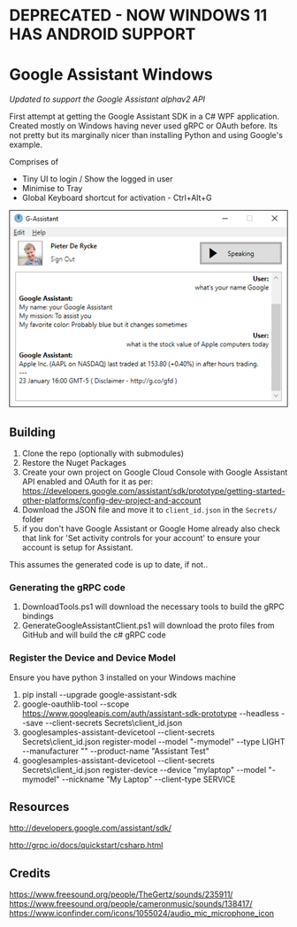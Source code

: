 # DEPRECATED - NOW WINDOWS 11 HAS ANDROID SUPPORT

# Google Assistant Windows

*Updated to support the Google Assistant alphav2 API*

First attempt at getting the Google Assistant SDK in a C# WPF application. Created mostly on Windows having never used gRPC or OAuth before. Its not pretty but its marginally nicer than installing Python and using Google's example.

Comprises of 
- Tiny UI to login / Show the logged in user
- Minimise to Tray 
- Global Keyboard shortcut for activation - Ctrl+Alt+G

![screenshot](Screenshot.png)

## Building

1. Clone the repo (optionally with submodules)
2. Restore the Nuget Packages
3. Create your own project on Google Cloud Console with Google Assistant API enabled and OAuth for it as per:
https://developers.google.com/assistant/sdk/prototype/getting-started-other-platforms/config-dev-project-and-account
4. Download the JSON file and move it to `client_id.json` in the `Secrets/` folder 
5. if you don't have Google Assistant or Google Home already also check that link for 'Set activity controls for your account' to ensure your account is setup for Assistant.

This assumes the generated code is up to date, if not..

### Generating the gRPC code

1. DownloadTools.ps1 will download the necessary tools to build the gRPC bindings
2. GenerateGoogleAssistantClient.ps1 will download the proto files from GitHub and will build the c# gRPC code

### Register the Device and Device Model

Ensure you have python 3 installed on your Windows machine

1. pip install --upgrade google-assistant-sdk
2. google-oauthlib-tool --scope https://www.googleapis.com/auth/assistant-sdk-prototype --headless --save --client-secrets Secrets\client_id.json
3. googlesamples-assistant-devicetool --client-secrets Secrets\client_id.json register-model --model "<your projectid>-mymodel" --type LIGHT --manufacturer "<your name>" --product-name "Assistant Test"
4. googlesamples-assistant-devicetool --client-secrets Secrets\client_id.json register-device --device "mylaptop" --model "<your projectid>-mymodel" --nickname "My Laptop" --client-type SERVICE

## Resources
http://developers.google.com/assistant/sdk/

http://grpc.io/docs/quickstart/csharp.html

## Credits 

https://www.freesound.org/people/TheGertz/sounds/235911/
https://www.freesound.org/people/cameronmusic/sounds/138417/
https://www.iconfinder.com/icons/1055024/audio_mic_microphone_icon

